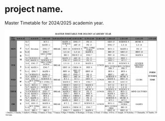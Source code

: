 # project name.
Master Timetable for 2024/2025 academin year.

![image alt](https://github.com/OKOYO-RODRICKS/OKOYO-RODRICKS/blob/main/Screenshot%202025-03-27%20at%2011-33-32%20Master%20Timetable.png?raw=true)

